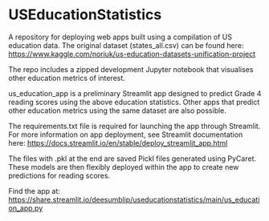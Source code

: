 # USEducationStatistics
A repository for deploying web apps built using a compilation of US education data. The original dataset (states_all.csv) can be found here: https://www.kaggle.com/noriuk/us-education-datasets-unification-project

The repo includes a zipped development Jupyter notebook that visualises other education metrics of interest.

us_education_app is a preliminary Streamlit app designed to predict Grade 4 reading scores using the above education statistics. Other apps that predict other education metrics using the same dataset are also possible.

The requirements.txt file is required for launching the app through Streamlit. For more information on app deployment, see Streamlit documentation here: https://docs.streamlit.io/en/stable/deploy_streamlit_app.html

The files with .pkl at the end are saved Pickl files generated using PyCaret. These models are then flexibly deployed within the app to create new predictions for reading scores.

Find the app at: https://share.streamlit.io/deesumblip/useducationstatistics/main/us_education_app.py
